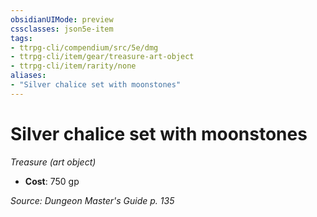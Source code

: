 ```yaml
---
obsidianUIMode: preview
cssclasses: json5e-item
tags:
- ttrpg-cli/compendium/src/5e/dmg
- ttrpg-cli/item/gear/treasure-art-object
- ttrpg-cli/item/rarity/none
aliases: 
- "Silver chalice set with moonstones"
---
```

# Silver chalice set with moonstones
*Treasure (art object)*  


- **Cost**: 750 gp

*Source: Dungeon Master's Guide p. 135*